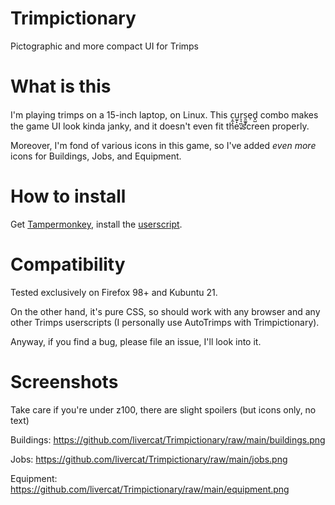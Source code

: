 # Trimpictionary
Pictographic and more compact UI for Trimps

# What is this
I'm playing trimps on a 15-inch laptop, on Linux. This c͕̼̝u̫̱̙r͉͉̪̜̫͓s̯͚̱͓e̹d̟̺ combo makes the game UI look kinda janky, and it doesn't even fit the screen properly.

Moreover, I'm fond of various icons in this game, so I've added *even more* icons for Buildings, Jobs, and Equipment.

# How to install
Get [Tampermonkey](https://www.tampermonkey.net/), install the [userscript](https://github.com/livercat/Trimpictionary/raw/main/trimpictionary.user.js).

# Compatibility
Tested exclusively on Firefox 98+ and Kubuntu 21.

On the other hand, it's pure CSS, so should work with any browser and any other Trimps userscripts (I personally use AutoTrimps with Trimpictionary).

Anyway, if you find a bug, please file an issue, I'll look into it.

# Screenshots
Take care if you're under z100, there are slight spoilers (but icons only, no text)

Buildings: https://github.com/livercat/Trimpictionary/raw/main/buildings.png

Jobs: https://github.com/livercat/Trimpictionary/raw/main/jobs.png

Equipment: https://github.com/livercat/Trimpictionary/raw/main/equipment.png